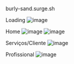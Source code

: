 burly-sand.surge.sh

Loading
![image](https://user-images.githubusercontent.com/66175793/92338327-15c90180-f086-11ea-8b03-f4b924ebc7cf.png)

Home
![image](https://user-images.githubusercontent.com/66175793/92338245-7efc4500-f085-11ea-828b-55f71cc861e5.png)
![image](https://user-images.githubusercontent.com/66175793/92338374-56287f80-f086-11ea-8c79-8a557b7a9784.png)


Serviços/Cliente
![image](https://user-images.githubusercontent.com/66175793/92338344-2da08580-f086-11ea-91c1-353528915536.png)


Profissional
![image](https://user-images.githubusercontent.com/66175793/92338353-3c873800-f086-11ea-80e2-4c776146ef11.png)
